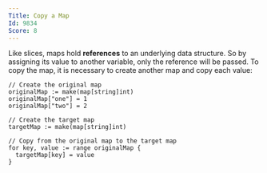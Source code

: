 ```yaml
---
Title: Copy a Map
Id: 9834
Score: 8
---
```

Like slices, maps hold **references** to an underlying data structure. So by assigning its value to another variable, only the reference will be passed. To copy the map, it is necessary to create another map and copy each value:

    // Create the original map
    originalMap := make(map[string]int)
    originalMap["one"] = 1
    originalMap["two"] = 2

    // Create the target map
    targetMap := make(map[string]int)

    // Copy from the original map to the target map
    for key, value := range originalMap {
      targetMap[key] = value
    }
